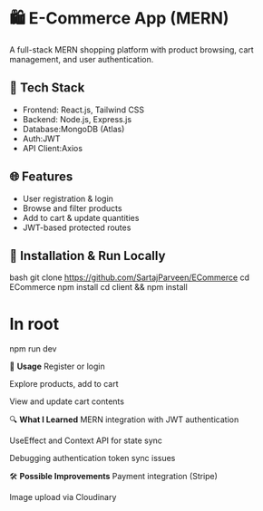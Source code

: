 # 🛍️ E-Commerce App (MERN)

A full-stack MERN shopping platform with product browsing, cart management, and user authentication.

## 🔧 Tech Stack
- Frontend: React.js, Tailwind CSS
- Backend: Node.js, Express.js
- Database:MongoDB (Atlas)
- Auth:JWT
- API Client:Axios

## 🌐 Features
- User registration & login
- Browse and filter products
- Add to cart & update quantities
- JWT-based protected routes


## 🧪 Installation & Run Locally
bash
git clone https://github.com/SartajParveen/ECommerce
cd ECommerce
npm install
cd client && npm install
# In root
npm run dev

🚀 **Usage**
Register or login

Explore products, add to cart

View and update cart contents

🔍 **What I Learned**
MERN integration with JWT authentication

UseEffect and Context API for state sync

Debugging authentication token sync issues

🛠️ **Possible Improvements**
Payment integration (Stripe)

Image upload via Cloudinary

